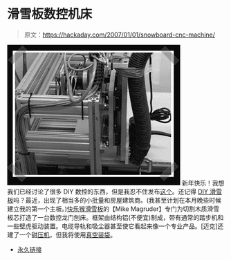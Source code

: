 # 滑雪板数控机床

> 原文：<https://hackaday.com/2007/01/01/snowboard-cnc-machine/>

![](img/d1ceec6a46c89d7cd2e647f2866adc72.png)
新年快乐！我想我们已经讨论了很多 DIY 数控的东西，但是我忍不住发布[这个](http://www.happymonkeysnowboards.com/mike/CNC/index.htm)。还记得 [DIY 滑雪板](http://www.hackaday.com/2005/08/22/build-your-own-snowboard/)吗？最近，出现了相当多的小批量和房屋建筑商。(我甚至计划在本月晚些时候建立我的第一个主板。)[快乐猴滑雪板](http://www.happymonkeysnowboards.com)的【Mike Magruder】专门为切割木质滑雪板芯打造了一台数控龙门刨床。框架由结构铝(不便宜)制成，带有通常的踏步机和一些壁虎驱动装置。电缆导轨和吸尘器甚至使它看起来像一个专业产品。[迈克]还建了一个甜[压机](http://www.happymonkeysnowboards.com/mike/Press/index.htm)，但我将使用[真空装袋](http://www.hackaday.com/2006/09/10/refrigerator-compressor-vacuum-bagging/)。

*   [永久链接](http://www.happymonkeysnowboards.com/mike/CNC/index.htm)